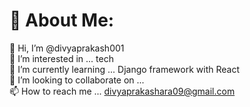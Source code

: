 # 💫 About Me:
👋 Hi, I’m @divyaprakash001<br>👀 I’m interested in ... tech<br>🌱 I’m currently learning ... Django framework with React<br>💞️ I’m looking to collaborate on ...<br>📫 How to reach me ... divyaprakashara09@gmail.com<br>


